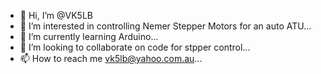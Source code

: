- 👋 Hi, I’m @VK5LB
- 👀 I’m interested in controlling Nemer Stepper Motors for an auto ATU...
- 🌱 I’m currently learning Arduino...
- 💞️ I’m looking to collaborate on code for stpper control...
- 📫 How to reach me vk5lb@yahoo.com.au...

<!---
VK5LB/VK5LB is a ✨ special ✨ repository because its `README.md` (this file) appears on your GitHub profile.
You can click the Preview link to take a look at your changes.
--->
